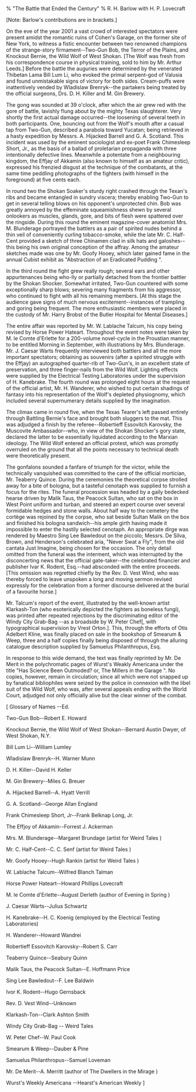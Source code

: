 % "The Battle that Ended the Century" 
% R. H. Barlow with H. P. Lovecraft

    

 

 [Note: Barlow's contributions are in brackets.]  

On the eve of the year 2001 a vast crowd of interested spectators were present amidst the romantic
ruins of Cohen's Garage, on the former site of New York, to witness a fistic encounter between
two renowned champions of the strange-story firmament--Two-Gun Bob, the Terror of the Plains,
and Knockout Bernie, the Wild Wolf of West Shokan. [The Wolf was fresh from his correspondence
course in physical training, sold to him by Mr. Arthur Leeds.] Before the battle the auguries were
determined by the venerated Thibetan Lama Bill Lum Li, who evoked the primal serpent-god of Valusia
and found unmistakable signs of victory for both sides. Cream-puffs were inattentively vended by
Wladislaw Brenryk--the partakers being treated by the official surgeons, Drs. D. H. Killer and
M. Gin Brewery. 

 The gong was sounded at 39 o'clock, after which the air grew red with the
gore of battle, lavishly flung about by the mighty Texas slaughterer. Very shortly the first actual
damage occurred--the loosening of several teeth in both participants. One, bouncing out from
the Wolf's mouth after a casual tap from Two-Gun, described a parabola toward Yucatan; being
retrieved in a hasty expedition by Messrs. A. Hijacked Barrell and G. A. Scotland. This incident
was used by the eminent sociologist and ex-poet Frank Chimesleep Short, Jr., as the basis of a
ballad of proletarian propaganda with three intentionally defective lines. Meanwhile a potentate
from a neighbouring kingdom, the Effjay of Akkamin (also known to himself as an amateur critic),
expressed his frenzied disgust at the technique of the combatants, at the same time peddling
photographs of the fighters (with himself in the foreground) at five cents each. 

 In round two the Shokan Soaker's sturdy right crashed through the
Texan's ribs and became entangled in sundry viscera; thereby enabling Two-Gun to get in
several telling blows on his opponent's unprotected chin. Bob was greatly annoyed by the
effeminate squeamishness shewn by several onlookers as muscles, glands, gore, and bits of flesh
were spattered over the ringside. During this round the eminent magazine-cover anatomist Mrs. M.
Blunderage portrayed the battlers as a pair of spirited nudes behind a thin veil of conveniently
curling tobacco-smoke, while the late Mr. C. Half-Cent provided a sketch of three Chinamen clad in
silk hats and galoshes--this being his own original conception of the affray. Among the amateur
sketches made was one by Mr. Goofy Hooey, which later gained fame in the annual Cubist exhibit as
 "Abstraction of an Eradicated Pudding ". 

 In the third round the fight grew really rough; several ears and other
appurtenances being who-lly or partially detached from the frontier battler by the Shokan Shocker.
Somewhat irritated, Two-Gun countered with some exceptionally sharp blows; severing many fragments
from his aggressor, who continued to fight with all his remaining members. [At this stage the
audience gave signs of much nervous excitement--instances of trampling and goring being
frequent. The more enthusiastic members were placed in the custody of Mr. Harry Brobst of the
Butler Hospital for Mental Diseases.] 

 The entire affair was reported by Mr. W. Lablache Talcum, his copy being revised
by Horse Power Hateart. Throughout the event notes were taken by M. le Comte d'Erlette for a
200-volume novel-cycle in the Proustian manner, to be entitled  Morning in September,  with
illustrations by Mrs. Blunderage. Mr. J. Caesar Warts frequently interviewed both battlers and all
the more important spectators; obtaining as souvenirs (after a spirited struggle with the Effjay)
an autographed quarter-rib of Two-Gun's, in an excellent state of preservation, and three
finger-nails from the Wild Wolf. Lighting effects were supplied by the Electrical Testing
Laboratories under the supervision of H. Kanebrake. The fourth round was prolonged eight hours at
the request of the official artist, Mr. H. Wanderer, who wished to put certain shadings of fantasy
into his representation of the Wolf's depleted physiognomy, which included several
supernumerary details supplied by the imagination. 

 The climax came in round five, when the Texas Tearer's left passed entirely
through Battling Bernie's face and brought both sluggers to the mat. This was adjudged a
finish by the referee--Robertieff Essovitch Karovsky, the Muscovite Ambassador--who, in
view of the Shokan Shocker's gory state, declared the latter to be essentially liquidated
according to the Marxian ideology. The Wild Wolf entered an official protest, which was promptly
overruled on the ground that all the points necessary to technical death were theoretically
present. 

 The gonfalons sounded a fanfare of triumph for the victor, while the technically
vanquished was committed to the care of the official mortician, Mr. Teaberry Quince. During the
ceremonies the theoretical corpse strolled away for a bite of bologna, but a tasteful cenotaph was
supplied to furnish a focus for the rites. The funeral procession was headed by a gaily bedecked
hearse driven by Malik Taus, the Peacock Sultan, who sat on the box in West Point uniform and
turban, and steered an expert course over several formidable hedges and stone walls. About half way
to the cemetery the cortège was rejoined by the corpse, who sat beside Sultan Malik on the box and
finished his bologna sandwich--his ample girth having made it impossible to enter the hastily
selected cenotaph. An appropriate dirge was rendered by Maestro Sing Lee Bawledout on the piccolo;
Messrs. De Silva, Brown, and Henderson's celebrated aria, "Never Swat a Fly", from
the old cantata  Just Imagine,  being chosen for the occasion. The only detail omitted from
the funeral was the interment, which was interrupted by the disconcerting news that the official
gate-taker--the celebrated financier and publisher Ivar K. Rodent, Esq.--had absconded with
the entire proceeds. [This omission was regretted chiefly by the Rev. D. Vest Wind, who was thereby
forced to leave unspoken a long and moving sermon revised expressly for the celebration from a
former discourse delivered at the burial of a favourite horse.] 

 Mr. Talcum's report of the event, illustrated by the well-known artist
Klarkash-Ton (who esoterically depicted the fighters as boneless fungi), was printed after repeated
rejections by the discriminating editor of the  Windy City Grab-Bag --as a broadside by W.
Peter Chef[, with typographical supervision by Vrest Orton.]. This, through the efforts of Otis
Adelbert Kline, was finally placed on sale in the bookshop of Smearum & Weep, three and a half
copies finally being disposed of through the alluring catalogue description supplied by Samuelus
Philanthropus, Esq. 

 In response to this wide demand, the text was finally reprinted by Mr. De Merit in
the polychromatic pages of Wurst's  Weakly Americana  under the title "Has Science
Been Outmoded? or, The Millers in the Garage ". No copies, however, remain in circulation;
since all which were not snapped up by fanatical bibliophiles were seized by the police in
connexion with the libel suit of the Wild Wolf, who was, after several appeals ending with the
World Court, adjudged not only officially alive but the clear winner of the combat. 

  [ Glossary of Names --Ed.  

Two-Gun Bob--Robert E. Howard 

Knockout Bernie, the Wild Wolf of West Shokan--Bernard Austin Dwyer, of West Shokan, N.Y. 

Bill Lum Li--William Lumley 

Wladislaw Brenryk--H. Warner Munn 

D. H. Killer--David H. Keller 

M. Gin Brewery--Miles G. Breuer 

A. Hijacked Barrell--A. Hyatt Verrill 

G. A. Scotland--George Allan England 

Frank Chimesleep Short, Jr--Frank Belknap Long, Jr. 

The Effjoy of Akkamin--Forrest J. Ackerman 

Mrs. M. Blunderage--Margaret Brundage (artist for  Weird Tales ) 

Mr. C. Half-Cent--C. C. Senf (artist  for Weird Tales ) 

Mr. Goofy Hooey--Hugh Rankin (artist for  Weird Tales ) 

W. Lablache Talcum--Wilfred Blanch Talman 

Horse Power Hateart--Howard Phillips Lovecraft 

M. le Comte d'Erlette--August Derleth (author of  Evening in Spring ) 

J. Caesar Warts--Julius Schwartz 

H. Kanebrake--H. C. Koenig (employed by the Electrical Testing Laboratories) 

H. Wanderer--Howard Wandrei 

Robertieff Essovitch Karovsky--Robert S. Carr 

Teaberry Quince--Seabury Quinn 

Malik Taus, the Peacock Sultan--E. Hoffmann Price 

Sing Lee Bawledout--F. Lee Baldwin 

Ivor K. Rodent--Hugo Gernsback 

Rev. D. Vest Wind--Unknown 

Klarkash-Ton--Clark Ashton Smith 

 Windy City Grab-Bag -- Weird Tales  

W. Peter Chef--W. Paul Cook 

Smearum & Weep--Dauber & Pine 

Samuelus Philanthropus--Samuel Loveman 

Mr. De Merit--A. Merritt (author of  The Dwellers in the Mirage ) 

Wurst's  Weekly Americana --Hearst's  American Weekly ] 
